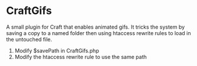 # CraftGifs

A small plugin for Craft that enables animated gifs. It tricks the system by saving a copy to a named folder then using htaccess rewrite rules to load in the untouched file.

1. Modify $savePath in CraftGifs.php
2. Modify the htaccess rewrite rule to use the same path
